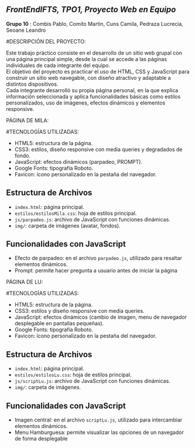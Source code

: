 ## ***FrontEndIFTS, TPO1, Proyecto Web en Equipo***
**Grupo 10** : Combis Pablo, Comito Martin, Cuns Camila, Pedraza Lucrecia, Seoane Leandro 

#DESCRIPCIÓN DEL PROYECTO:

Este trabajo práctico consiste en el desarrollo de un sitio web grupal con una página principal simple, desde la cual se accede a las páginas individuales de cada integrante del equipo.  
El objetivo del proyecto es practicar el uso de HTML, CSS y JavaScript para construir un sitio web navegable, con diseño atractivo y adaptable a distintos dispositivos.  
Cada integrante desarrolló su propia página personal, en la que explica información seleccionada y aplica funcionalidades básicas como estilos personalizados, uso de imágenes, efectos dinámicos y elementos responsive.






PÁGINA DE MILA:

#TECNOLOGÍAS UTILIZADAS:
- HTML5: estructura de la página.  
- CSS3: estilos, diseño responsive con media queries y degradados de fondo.  
- JavaScript: efectos dinámicos (parpadeo, PROMPT).  
- Google Fonts: tipografía Roboto.  
- Favicon: ícono personalizado en la pestaña del navegador.  

## Estructura de Archivos
- `index.html`: página principal.  
- `estilos/estilosMila.css`: hoja de estilos principal.  
- `js/parpadeo.js`: archivo de JavaScript con funciones dinámicas.  
- `img/`: carpeta de imágenes (avatar, fondos).  

## Funcionalidades con JavaScript
- Efecto de parpadeo: en el archivo `parpadeo.js`, utilizado para resaltar elementos dinámicos.  
- Prompt: permite hacer pregunta a usuario antes de iniciar la página  

 
PÁGINA DE LU:

#TECNOLOGÍAS UTILIZADAS:
- HTML5: estructura de la página.  
- CSS3: estilos y diseño responsive con media queries.  
- JavaScript: efectos dinámicos (cambio de imagen, menu de navegador desplegable en pantallas pequeñas).  
- Google Fonts: tipografía Roboto.  
- Favicon: ícono personalizado en la pestaña del navegador.  

## Estructura de Archivos
- `index.html`: página principal.  
- `estilos/estilosLu.css`: hoja de estilos principal.  
- `js/scriptLu.js`: archivo de JavaScript con funciones dinámicas.  
- `img/`: carpeta de imágenes.  

## Funcionalidades con JavaScript
- Imagen central: en el archivo `scriptLu.js`, utilizado para intercambiar elementos dinámicos.  
- Menu Hamburguesa: permite visualizar las opciones de un navegador de forma desplegable  





